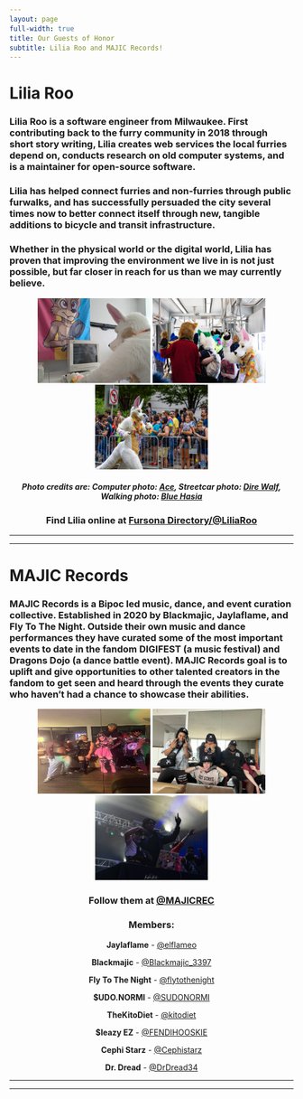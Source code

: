 ```yaml
---
layout: page
full-width: true
title: Our Guests of Honor
subtitle: Lilia Roo and MAJIC Records!
---
```


# Lilia Roo



### Lilia Roo is a software engineer from Milwaukee. First contributing back to the furry community in 2018 through short story writing, Lilia creates web services the local furries depend on, conducts research on old computer systems, and is a maintainer for open-source software.  

### Lilia has helped connect furries and non-furries through public furwalks, and has successfully persuaded the city several times now to better connect itself through new, tangible additions to bicycle and transit infrastructure.  

### Whether in the physical world or the digital world, Lilia has proven that improving the environment we live in is not just possible, but far closer in reach for us than we may currently believe.
 
<center>
<img alt="Lilia Roo at a computer." width="200" height="150" src="/uploads/liliaroo2.jpg"> <img alt="Lilia Roo in a streetcar with a bunch of other fursuiters during a Furmeet." width="200" height="150" src="/uploads/liliaroo3.jpg"> <img alt="Lilia Roo walking in the Anthrocon Parade." width="200" height="150" src="/uploads/liliaroo1.jpg">

##### ***Photo credits are: Computer photo: [Ace](https://www.instagram.com/acetone.snaps/), Streetcar photo: [Dire Walf](https://www.flickr.com/people/ajriccobono/), Walking photo: [Blue Hasia](https://www.furtrack.com/user/BlueHasia/fursuiting)***

### **Find Lilia online at [Fursona Directory/@LiliaRoo](https://fursona.directory/@LiliaRoo)**

</center>

----
----

# **MAJIC Records** 

### MAJIC Records is a Bipoc led music, dance, and event curation collective. Established in 2020 by Blackmajic, Jaylaflame, and Fly To The Night. Outside their own music and dance performances they have curated some of the most important events to date in the fandom DIGIFEST (a music festival) and Dragons Dojo (a dance battle event). MAJIC Records goal is to uplift and give opportunities to other talented creators in the fandom to get seen and heard through the events they curate who haven’t had a chance to showcase their abilities.

<center>
<img alt=" " width="200" height="150" src="/uploads/MAJIC1.jpg"> <img alt=" " width="200" height="150" src="/uploads/MAJIC2.jpg"> <img alt="" width="200" height="150" src="/uploads/MAJIC3.jpg">

### **Follow them at [@MAJICREC](https://x.com/MAJICREC)**

### **Members:**

**Jaylaflame** - [@elflameo](https://x.com/elflameo) 

**Blackmajic** - [@Blackmajic_3397](https://x.com/Blackmajic_3397)

**Fly To The Night** - [@flytothenight](https://x.com/flytothenight)

**$UDO.NORMI** - [@SUDONORMI](https://x.com/SUDONORMI)

**TheKitoDiet** - [@kitodiet](https://x.com/kitodiet)

**$leazy EZ** - [@FENDIHOOSKIE](https://x.com/FENDIHOOSKIE)

**Cephi Starz** - [@Cephistarz](https://x.com/Cephistarz)

**Dr. Dread** - [@DrDread34](https://x.com/DrDread34)
</center>

----
----
